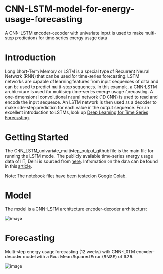 # CNN-LSTM-model-for-energy-usage-forecasting
A CNN-LSTM encoder-decoder with univariate input is used to make multi-step predictions for time-series energy usage data
# Introduction 
Long Short-Term Memory or LSTM is a special type of Recurrent Neural Network (RNN) that can be used for time-series forecasting. LSTM networks are capable of learning features from input sequences of data and can be used to predict multi-step sequences. In this example, a CNN-LSTM architecture is used for multistep time-series energy usage forecasting. A one-dimensional convolutional neural network (1D CNN) is used to read and encode the input sequence. An LSTM network is then used as a decoder to make ode-step prediction for each value in the output sequence. For an excellent introduction to LSTMs, look up [Deep Learning for Time Series Forecasting](https://machinelearningmastery.com/deep-learning-for-time-series-forecasting/).
# Getting Started
The CNN_LSTM_univariate_multistep_output_github file is the main file for running the LSTM model. The publicly available time-series energy usage data of IIT, Delhi is sourced from [here](https://figshare.com/articles/dataset/Energy_dataset_of_IIITD/6007637/1). Infromation on the data can be found in this [article](https://www.nature.com/articles/sdata201915).

Note: The notebook files have been tested on Google Colab. 
# Model
The model is a CNN-LSTM architecture encoder-decoder architecture:

![image](https://github.com/muntasirhsn/CNN-LSTM-model-for-energy-usage-forecasting/assets/29087240/c2ecd128-a209-4a4b-ab7a-6e183865631a)
# Forecasting
Multi-step energy usage forecasting (12 weeks) with CNN-LSTM encoder-decoder model with a Root Mean Squared Error (RMSE) of 6.29.

![image](https://github.com/muntasirhsn/CNN-LSTM-model-for-energy-usage-forecasting/assets/29087240/835d43c9-331b-4bb4-876b-c20cac6a4066)
